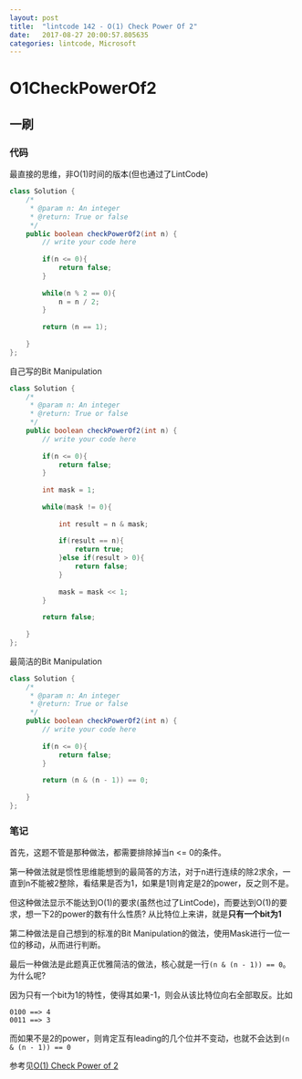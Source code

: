 ```yaml
---
layout: post
title:  "lintcode 142 - O(1) Check Power Of 2"
date:   2017-08-27 20:00:57.805635
categories: lintcode, Microsoft
---
```


# O1CheckPowerOf2

## 一刷

### 代码

最直接的思维，非O(1)时间的版本(但也通过了LintCode)
```java
class Solution {
    /*
     * @param n: An integer
     * @return: True or false
     */
    public boolean checkPowerOf2(int n) {
        // write your code here
        
        if(n <= 0){
            return false;
        }
        
        while(n % 2 == 0){
            n = n / 2;
        }
        
        return (n == 1);
        
    }
};
```

自己写的Bit Manipulation
```java
class Solution {
    /*
     * @param n: An integer
     * @return: True or false
     */
    public boolean checkPowerOf2(int n) {
        // write your code here
        
        if(n <= 0){
            return false;
        }
        
        int mask = 1;
        
        while(mask != 0){
            
            int result = n & mask;
            
            if(result == n){
                return true;
            }else if(result > 0){
                return false;
            }
            
            mask = mask << 1;
        }
        
        return false;
        
    }
};
```

最简洁的Bit Manipulation
```java
class Solution {
    /*
     * @param n: An integer
     * @return: True or false
     */
    public boolean checkPowerOf2(int n) {
        // write your code here
        
        if(n <= 0){
            return false;
        }
        
        return (n & (n - 1)) == 0;
        
    }
};
```

### 笔记

首先，这题不管是那种做法，都需要排除掉当n <= 0的条件。

第一种做法就是惯性思维能想到的最简答的方法，对于n进行连续的除2求余，一直到n不能被2整除，看结果是否为1，如果是1则肯定是2的power，反之则不是。

但这种做法显示不能达到O(1)的要求(虽然也过了LintCode)，而要达到O(1)的要求，想一下2的power的数有什么性质? 从比特位上来讲，就是**只有一个bit为1**

第二种做法是自己想到的标准的Bit Manipulation的做法，使用Mask进行一位一位的移动，从而进行判断。

最后一种做法是此题真正优雅简洁的做法，核心就是一行`(n & (n - 1)) == 0`。为什么呢? 

因为只有一个bit为1的特性，使得其如果-1，则会从该比特位向右全部取反。比如

```
0100 ==> 4
0011 ==> 3
```

而如果不是2的power，则肯定互有leading的几个位并不变动，也就不会达到`(n & (n - 1)) == 0`

参考见[O(1) Check Power of 2](http://www.code123.cc/docs/leetcode-notes/math_and_bit_manipulation/o1_check_power_of_2.html)